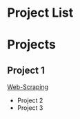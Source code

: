 # Project List 


# Projects
## Project 1
  [Web-Scraping](kau0713.github.io/Web-Scraping/)
  
  
- Project 2
- Project 3

  
